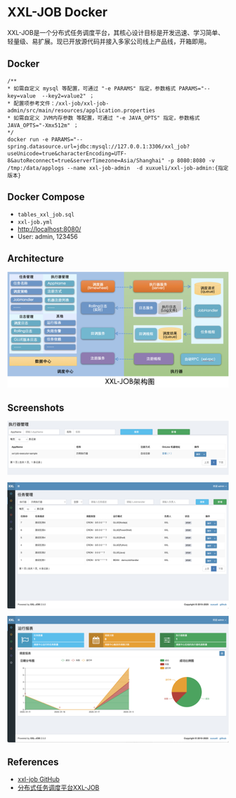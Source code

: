 # XXL-JOB Docker

XXL-JOB是一个分布式任务调度平台，其核心设计目标是开发迅速、学习简单、轻量级、易扩展。现已开放源代码并接入多家公司线上产品线，开箱即用。

## Docker
```
/**
* 如需自定义 mysql 等配置，可通过 "-e PARAMS" 指定，参数格式 PARAMS="--key=value  --key2=value2" ；
* 配置项参考文件：/xxl-job/xxl-job-admin/src/main/resources/application.properties
* 如需自定义 JVM内存参数 等配置，可通过 "-e JAVA_OPTS" 指定，参数格式 JAVA_OPTS="-Xmx512m" ；
*/
docker run -e PARAMS="--spring.datasource.url=jdbc:mysql://127.0.0.1:3306/xxl_job?useUnicode=true&characterEncoding=UTF-8&autoReconnect=true&serverTimezone=Asia/Shanghai" -p 8080:8080 -v /tmp:/data/applogs --name xxl-job-admin  -d xuxueli/xxl-job-admin:{指定版本}
```

## Docker Compose
- `tables_xxl_job.sql`
- `xxl-job.yml`
- [http://localhost:8080/](http://localhost:8080/)
- User: admin, 123456

## Architecture
![](https://github.com/xuxueli/xxl-job/blob/master/doc/images/img_Qohm.png?raw=true)

## Screenshots
![](https://github.com/xuxueli/xxl-job/blob/master/doc/images/img_Hr2T.png?raw=true)

![](https://github.com/xuxueli/xxl-job/blob/master/doc/images/img_o8HQ.png?raw=true)

![](https://github.com/xuxueli/xxl-job/blob/master/doc/images/img_6yC0.png?raw=true)

## References
- [xxl-job GitHub](https://github.com/xuxueli/xxl-job/)
- [分布式任务调度平台XXL-JOB](https://www.xuxueli.com/xxl-job/#%E3%80%8A%E5%88%86%E5%B8%83%E5%BC%8F%E4%BB%BB%E5%8A%A1%E8%B0%83%E5%BA%A6%E5%B9%B3%E5%8F%B0XXL-JOB%E3%80%8B)
